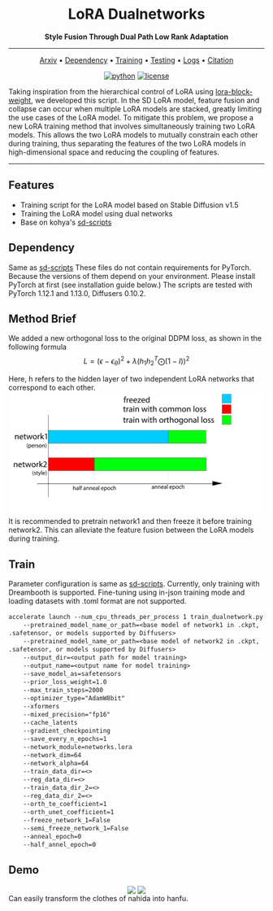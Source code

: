 <div align="center">


# LoRA Dualnetworks
**Style Fusion Through Dual Path Low Rank Adaptation**


______________________________________________________________________

<p align="center">
  <a href="">Arxiv</a> •
  <a href="#dependency">Dependency</a> •
<a href="#training">Training</a> •
<a href="#demo">Testing</a> •
  <a href="#pre-trained-models-and-results">Logs</a> •
  <a href="#citation">Citation</a><br>
 </p>

[![python](https://img.shields.io/badge/python-%20%203.9-blue.svg)]()
[![license](https://img.shields.io/badge/license-Apache%202.0-blue.svg)](https://github.com/duanyiqun/DiffusionDepth/blob/main/LICENSE)



</div>

Taking inspiration from the hierarchical control of LoRA using [lora-block-weight](https://raw.githubusercontent.com/hako-mikan/sd-webui-lora-block-weight/), we developed this script. In the SD LoRA model, feature fusion and collapse can occur when multiple LoRA models are stacked, greatly limiting the use cases of the LoRA model. To mitigate this problem, we propose a new LoRA training method that involves simultaneously training two LoRA models. This allows the two LoRA models to mutually constrain each other during training, thus separating the features of the two LoRA models in high-dimensional space and reducing the coupling of features.

______________________________________________________________________


## Features 
- Training script for the LoRA model based on Stable Diffusion v1.5
- Training the LoRA model using dual networks
- Base on kohya's [sd-scripts](https://github.com/kohya-ss/sd-scripts)


## Dependency
Same as [sd-scripts](https://github.com/kohya-ss/sd-scripts)
These files do not contain requirements for PyTorch. Because the versions of them depend on your environment. Please install PyTorch at first (see installation guide below.)
The scripts are tested with PyTorch 1.12.1 and 1.13.0, Diffusers 0.10.2.

## Method Brief
We added a new orthogonal loss to the original DDPM loss, as shown in the following formula
$$L = (\epsilon - \epsilon_\theta)^2 + \lambda (h_1h_2^T\bigodot(1-I))^2$$

Here, h refers to the hidden layer of two independent LoRA networks that correspond to each other.
![](/img/dualnetwork.jpg)
It is recommended to pretrain network1 and then freeze it before training network2. This can alleviate the feature fusion between the LoRA models during training.

## Train
Parameter configuration is same as [sd-scripts](https://github.com/kohya-ss/sd-scripts).
Currently, only training with Dreambooth is supported. Fine-tuning using in-json training mode and loading datasets with .toml format are not supported.
```
accelerate launch --num_cpu_threads_per_process 1 train_dualnetwork.py
    --pretrained_model_name_or_path=<base model of network1 in .ckpt, .safetensor, or models supported by Diffusers>
    --pretrained_model_name_or_path=<base model of network2 in .ckpt, .safetensor, or models supported by Diffusers>
    --output_dir=<output path for model training>  
    --output_name=<output name for model training>
    --save_model_as=safetensors
    --prior_loss_weight=1.0 
    --max_train_steps=2000
    --optimizer_type="AdamW8bit" 
    --xformers 
    --mixed_precision="fp16" 
    --cache_latents 
    --gradient_checkpointing
    --save_every_n_epochs=1 
    --network_module=networks.lora
    --network_dim=64
    --network_alpha=64
    --train_data_dir=<>
    --reg_data_dir=<>
    --train_data_dir_2=<>
    --reg_data_dir_2=<>
    --orth_te_coefficient=1
    --orth_unet_coefficient=1
    --freeze_network_1=False
    --semi_freeze_network_1=False
    --anneal_epoch=0
    --half_annel_epoch=0
```

## Demo
<div align="center">
<img src="img/nihada_base.png" width = "400" height =  alt="图片名称" align=center />
<img src="img/nihida_hanfu.png" width = "400" height =  alt="图片名称" align=center />
</div>
Can easily transform the clothes of nahida into hanfu.
